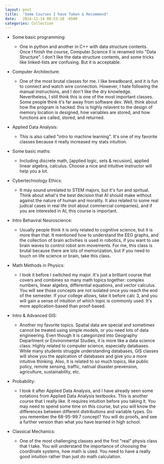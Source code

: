 ```yaml
---
layout: post
title:  "Some Courses I have Taken & Recommend"
date:   2024-11-14 00:53:10 -0500
categories: Collection
---
```


- Some basic programming: 
    - One in python and another in C++ with data structure contents. Once I finish the course, Computer Science II is renamed into "Data Structure". I don't like the data structure contents, and some tricks like linked-lists are confusing. But it is acceptable.

- Computer Architecture: 
    - One of the most brutal classes for me. I like breadboard, and it is fun to connect and watch wire connection. However, I hate following the manual instructions, and I don't like the dry knowledge. Nevertheless, I still think this is one of the most important classes. Some people think it's far away from software dev. Well, think about how the program is hacked: this is highly relavent to the design of memory location is designed, how variables are stored, and how functions are called, stored, and returned.

- Applied Data Analysis: 
    - This is also called "intro to machine learning". It's one of my favorite classes because it really increased my stats intuition.

- Some basic maths: 
    - Including discrete math, [applied logic, sets & recusion], applied linear algebra, calculus. Choose a nice and intuitive instructor will help you a lot.

- Cybertechnology Ethics: 
    - It may sound unrelated to STEM majors, but it's fun and spritual. Think about what's the best decision that AI should make without against the nature of human and morality. It also related to some real judical cases in real life (not about commercial companies), and if you are interested in AI, this course is important.

- Intro Behaviral Neuroscience: 
    - Usually people think it is only related to cognitive science, but it is more than that. It mentioned how to understand the EEG graphs, and the collection of brain activities is used in robotics, if you want to use brain waves to control robot arm movements. For me, this class is brutal because there are lots of memorization, but if you need to touch on life science or brain, take this class.

- Math Methods in Physics: 
    - I took it before I switched my major. It's just a brilliant course that covers and combines so many math topics together: complex numbers, linear algebra, differential equations, and vector calculus. You will see those concepts are not isolated once you reach the end of the semester. If your college allows, take it before calc 3, and you will gain a sense of intuition of which topic is commonly used. It's more application-based than proof-based.

- Intro & Advanced GIS: 
    - Another my favorite topics. Spatial data are special and sometimes cannot be treated using simple models, or you need lots of data engineering. Even though it is categorized into Geography Department or Environmental Studies, it is more like a data science class. Highly related to computer science, especially databases. While many students struggle understanding databases, GIS classes will show you the applcation of databases and give you a more intuitive thinking. Also, it is related to so much topics, like public policy, remote sensing, traffic, natrual disaster prevension, agriculture, sustainability, etc. 

- Probability: 
    - I took it after Applied Data Analysis, and I have already seen some notations from Applied Data Analysis textbooks. This is another course that I really like. It requires intuition before you taking it. You may need to spend some time on this course, but you will know the differences between different distributions and variable types. Do you remember the 68-95-99.7 concept? You will do proofs, and see a further version than what you have learned in high school.

- Classical Mechanics: 
    - One of the most challenging classes and the first "real" physis class that I take. You will understand the importance of choosing the coordinate systems, how math is used. You need to have a really good intuition rather than just do math calculation.

